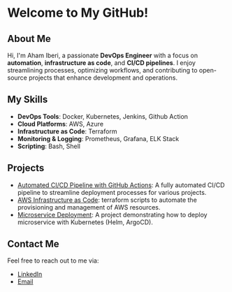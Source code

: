 # Welcome to My GitHub!

## About Me
Hi, I'm Aham Iberi, a passionate **DevOps Engineer** with a focus on **automation**, **infrastructure as code**, and **CI/CD pipelines**. I enjoy streamlining processes, optimizing workflows, and contributing to open-source projects that enhance development and operations.

## My Skills
- **DevOps Tools**: Docker, Kubernetes, Jenkins, Github Action 
- **Cloud Platforms**: AWS, Azure 
- **Infrastructure as Code**: Terraform
- **Monitoring & Logging**: Prometheus, Grafana, ELK Stack
- **Scripting**: Bash, Shell 

## Projects
- [Automated CI/CD Pipeline with GitHub Actions](https://github.com/Balotu/CICD-Deployment): A fully automated CI/CD pipeline to streamline deployment processes for various projects.
- [AWS Infrastructure as Code](https://github.com/Balotu/Automated-Infra-Terraform-CICD): terraform scripts to automate the provisioning and management of AWS resources.
- [Microservice Deployment](https://github.com/Balotu/Automated-microservice-deployment): A project demonstrating how to deploy microservice with Kubernetes (Helm, ArgoCD).

## Contact Me
Feel free to reach out to me via:
- [LinkedIn](your-linkedin)
- [Email](your-email@example.com)
